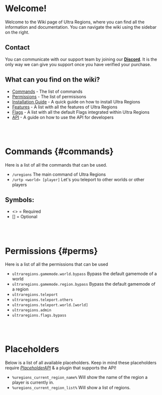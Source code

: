 # Welcome!
Welcome to the Wiki page of Ultra Regions, where you can find all the information and documentation. You can navigate the wiki using the sidebar on the right.
<br>

## Contact
You can communicate with our support team by joining our **[Discord](https://discord.gg/3JuHDm8)**. It is the only way we can give you support once you have verified your purchase.
<br>

## What can you find on the wiki?
- [Commands](/wiki/overview#commands) - The list of commands
- [Permissions](/wiki/overview#perms) - The list of permisisons
- [Installation Guide](/wiki/installation) - A quick guide on how to install Ultra Regions
- [Features](/wiki/features) - A list with all the features of Ultra Regions
- [Flags](/wiki/flags) - A list with all the default Flags integrated within Ultra Regions
- [API](/wiki/api) - A guide on how to use the API for developers
<br>
<br>

# Commands {#commands}
Here is a list of all the commands that can be used.
<br>

* `/uregions`
  The main command of Ultra Regions
* `/urtp <world> [player]`
  Let's you teleport to other worlds or other players
  <br>

## Symbols:
- <> = Required
- [] = Optional
<br>
<br>

# Permissions {#perms}
Here is a list of all the permissions that can be used
<br>

* `ultraregions.gamemode.world.bypass`
  Bypass the default gamemode of a world
* `ultraregions.gamemode.region.bypass`
  Bypass the default gamemode of a region
* `ultraregions.teleport`
* `ultraregions.teleport.others`
* `ultraregions.teleport.world.[world]`
* `ultraregions.admin`
* `ultraregions.flags.bypass`
<br>
<br>

# Placeholders
Below is a list of all available placeholders. Keep in mind these placeholders require [*PlaceholderAPI*](https://www.spigotmc.org/resources/6245/) & a plugin that supports the API!
<br>

* `%uregions_current_region_name%`
  Will show the name of the region a player is currently in.
* `%uregions_current_region_list%`
  Will show a list of regions.
  